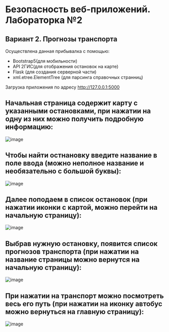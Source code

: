 # Безопасность веб-приложений. Лабораторка №2

## Вариант 2. Прогнозы транспорта

Осуществлена данная прибывалка с помощью:
* Bootstrap5(для мобильности)
* API 2ГИС(для отображения остановок на карте)
* Flask (для создания серверной части)
* xml.etree.ElementTree (для парсинга справочных странниц)

Загрузка приложения по адресу http://127.0.0.1:5000

## Начальная страница содержит карту с указанными остановками, при нажатии на одну из них можно получить подробную информацию:
![image](https://github.com/YulianaIvanova/websec-2/assets/92651224/8eec0af9-6d77-4eb8-9bf0-3971b6922499)


## Чтобы найти остнановку введите название в поле ввода (можно неполное название и необязательно с большой буквы):
![image](https://github.com/YulianaIvanova/websec-2/assets/92651224/b94775eb-b7ba-4054-968a-8be80a4dd751)


## Далее поподаем в список остановок (при нажатии иконки с картой, можно перейти на начальную страницу):
![image](https://github.com/YulianaIvanova/websec-2/assets/92651224/d71c2d84-82ec-4d9b-bc87-7cc66efca320)


## Выбрав нужную остановку, появится список прогнозов транспорта (при нажатии на название страницы можно вернутся на начальную страницу):
![image](https://github.com/YulianaIvanova/websec-2/assets/92651224/a7f3d422-eb3a-4dd0-83c5-a5937d35e800)


## При нажатии на транспорт можно посмотреть весь его путь (при нажатии на иконку автобус можно вернуться на главную страницу):
![image](https://github.com/YulianaIvanova/websec-2/assets/92651224/fa93b895-2708-407d-ae7b-1d48a12b3b61)









